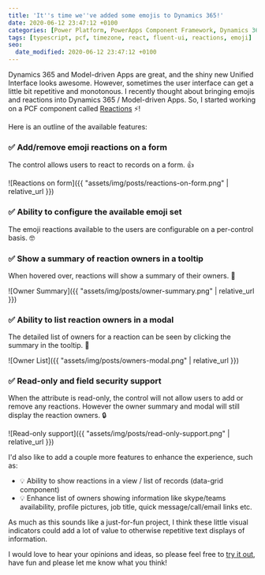 ```yaml
---
title: 'It''s time we''ve added some emojis to Dynamics 365!'
date: 2020-06-12 23:47:12 +0100
categories: [Power Platform, PowerApps Component Framework, Dynamics 365]
tags: [typescript, pcf, timezone, react, fluent-ui, reactions, emoji]
seo:
  date_modified: 2020-06-12 23:47:12 +0100
---
```


Dynamics 365 and Model-driven Apps are great, and the shiny new Unified Interface looks awesome. However, sometimes the user interface can get a little bit repetitive and monotonous. I recently thought about bringing emojis and reactions into Dynamics 365 / Model-driven Apps. So, I started working on a PCF component called [Reactions](https://pcf.gallery/reactions/) ⚡!

Here is an outline of the available features:

### ✅ Add/remove emoji reactions on a form

The control allows users to react to records on a form. 👍

![Reactions on form]({{ "assets/img/posts/reactions-on-form.png" | relative_url }})

### ✅ Ability to configure the available emoji set

The emoji reactions available to the users are configurable on a per-control basis. 🤓

### ✅ Show a summary of reaction owners in a tooltip

When hovered over, reactions will show a summary of their owners. 🚁

![Owner Summary]({{ "assets/img/posts/owner-summary.png" | relative_url }})

### ✅ Ability to list reaction owners in a modal

The detailed list of owners for a reaction can be seen by clicking the summary in the tooltip. 📃

![Owner List]({{ "assets/img/posts/owners-modal.png" | relative_url }})

### ✅ Read-only and field security support

When the attribute is read-only, the control will not allow users to add or remove any reactions. However the owner summary and modal will still display the reaction owners. 🔒

![Read-only support]({{ "assets/img/posts/read-only-support.png" | relative_url }})

I'd also like to add a couple more features to enhance the experience, such as:

- 💡 Ability to show reactions in a view / list of records (data-grid component)
- 💡 Enhance list of owners showing information like skype/teams availability, profile pictures, job title, quick message/call/email links etc.

As much as this sounds like a just-for-fun project, I think these little visual indicators could add a lot of value to otherwise repetitive text displays of information.

I would love to hear your opinions and ideas, so please feel free to [try it out](https://github.com/mehmetseckin/Reactions/releases/latest), have fun and please let me know what you think!